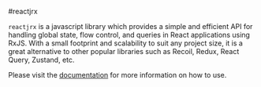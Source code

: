 #reactjrx

`reactjrx` is a javascript library which provides a simple and efficient API for handling global state, flow control, and queries in React applications using RxJS. With a small footprint and scalability to suit any project size, it is a great alternative to other popular libraries such as Recoil, Redux, React Query, Zustand, etc.

Please visit the [documentation](https://bret-maxime.gitbook.io/reactjrx/) for more information on how to use.
